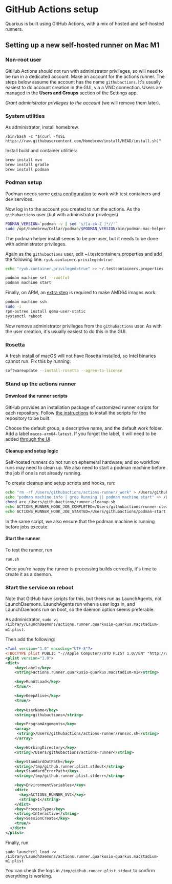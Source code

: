 # GitHub Actions setup

Quarkus is built using GitHub Actions, with a mix of hosted and self-hosted runners. 

## Setting up a new self-hosted runner on Mac M1 


### Non-root user

GitHub Actions should not run with administrator privileges, so will need to be run in a dedicated account. 
Make an account for the actions runner. The steps below assume the account has the name `githubactions`.
It's usually easiest to do account creation in the GUI, via a VNC connection. Users are managed in 
the **Users and Groups** section of the Settings app.

*Grant administrator privileges to the account* (we will remove them later).


### System utilities

As administrator, install homebrew. 
```shell
/bin/bash -c "$(curl -fsSL https://raw.githubusercontent.com/Homebrew/install/HEAD/install.sh)"
```

Install build and container utilities:

```bash
brew install mvn
brew install gradle
brew install podman
```

### Podman setup 

Podman needs some [extra configuration](https://quarkus.io/guides/podman) to work with test containers and dev services. 

Now log in to the account you created to run the actions.
As the `githubactions` user (but with administrator privileges)

```bash
PODMAN_VERSION=`podman -v | sed 's/[a-zA-Z ]*//'`
sudo /opt/homebrew/Cellar/podman/$PODMAN_VERSION/bin/podman-mac-helper install
```
The podman helper install seems to be per-user, but it needs to be done with administrator privileges. 

Again as the `githubactions` user, edit ~/.testcontainers.properties and add the following line: `ryuk.container.privileged=true`

```bash
echo "ryuk.container.privileged=true" >> ~/.testcontainers.properties
```

```bash
podman machine set --rootful
podman machine start
```

Finally, on ARM, an [extra step](https://edofic.com/posts/2021-09-12-podman-m1-amd64) is required to make AMD64 images work:

```bash
podman machine ssh
sudo -i
rpm-ostree install qemu-user-static
systemctl reboot
```

Now remove administrator privileges from the `githubactions` user. 
As with the user creation, it's usually easiest to do this in the GUI. 

### Rosetta

A fresh install of macOS will not have Rosetta installed, so Intel binaries cannot run. Fix this by running:

```bash
softwareupdate --install-rosetta --agree-to-license
```
### Stand up the actions runner

#### Download the runner scripts

GitHub provides an installation package of customized runner scripts for each repository. 
Follow [the instructions](https://docs.github.com/en/actions/hosting-your-own-runners/adding-self-hosted-runners)
to install the scripts for the repository to be built. 

Choose the default group, a descriptive name, and the default work folder. Add a label `macos-arm64-latest`.
If you forget the label, it will need to be added [through the UI](https://docs.github.com/en/actions/hosting-your-own-runners/using-labels-with-self-hosted-runners).


#### Cleanup and setup logic

Self-hosted runners do not run on ephemeral hardware, and so workflow runs may need to clean up. 
We also need to start a podman machine before the job if one is not already running. 

To create cleanup and setup scripts and hooks, run:

```bash
echo "rm -rf /Users/githubactions/actions-runner/_work" > /Users/githubactions/runner-cleanup.sh
echo "podman machine info | grep Running || podman machine start" >> /Users/githubactions/podman-start.sh
chmod a+x /Users/githubactions/runner-cleanup.sh
echo ACTIONS_RUNNER_HOOK_JOB_COMPLETED=/Users/githubactions/runner-cleanup.sh >> .env
echo ACTIONS_RUNNER_HOOK_JOB_STARTED=/Users/githubactions/podman-start.sh >> .env
```


In the same script, we also ensure that the podman machine is running before jobs execute.

#### Start the runner 

To test the runner, run 

`run.sh`

Once you're happy the runner is processing builds correctly, it's time to create it as a daemon. 

### Start the service on reboot

Note that GitHub have scripts for this, but theirs run as LaunchAgents, not LaunchDaemons. 
LaunchAgents run when a user logs in, and LaunchDaemons run on boot, so the daemon option seems preferable.


As administrator, `sudo vi /Library/LaunchDaemons/actions.runner.quarkusio-quarkus.macstadium-m1.plist`. 

Then add the following:

```xml
<?xml version="1.0" encoding="UTF-8"?>
<!DOCTYPE plist PUBLIC "-//Apple Computer//DTD PLIST 1.0//EN" "http://www.apple.com/DTDs/PropertyList-1.0.dtd">
<plist version="1.0">
<dict>
    <key>Label</key>
    <string>actions.runner.quarkusio-quarkus.macstadium-m1</string>

    <key>RunAtLoad</key>
    <true/>

    <key>KeepAlive</key>
    <true/>
  
    <key>UserName</key>
    <string>githubactions</string>

    <key>ProgramArguments</key>
    <array>
     <string>/Users/githubactions/actions-runner/runsvc.sh</string>
    </array>

    <key>WorkingDirectory</key>
    <string>/Users/githubactions/actions-runner</string>

    <key>StandardOutPath</key>
    <string>/tmp/github.runner.plist.stdout</string>
    <key>StandardErrorPath</key>
    <string>/tmp/github.runner.plist.stderr</string>

    <key>EnvironmentVariables</key>
    <dict>
      <key>ACTIONS_RUNNER_SVC</key>
      <string>1</string>
    </dict>
    <key>ProcessType</key>
    <string>Interactive</string>
    <key>SessionCreate</key>
    <true/>
  </dict>
</plist>
```

Finally, run 

```shell
sudo launchctl load -w /Library/LaunchDaemons/actions.runner.quarkusio-quarkus.macstadium-m1.plist
```

You can check the logs in `/tmp/github.runner.plist.stdout` to confirm everything is working.